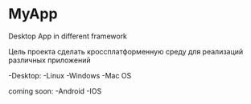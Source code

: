 # MyApp
 Desktop App in different framework

 Цель проекта сделать кроссплатформенную среду для реализаций различных приложений

 -Desktop:
  -Linux
  -Windows
  -Mac OS

  coming soon:
   -Android
   -IOS
